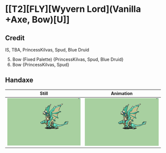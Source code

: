 # [\[T2\]\[FLY\]\[Wyvern Lord\]\(Vanilla +Axe, Bow\)\[U\]]

## Credit

IS, TBA, PrincessKilvas, Spud, Blue Druid

5. Bow (Fixed Palette) {PrincessKilvas, Spud, Blue Druid}
5. Bow {PrincessKilvas, Spud}
	
## Handaxe

| Still | Animation |
| :---: | :-------: |
| ![Handaxe still](./Handaxe_000.png) | ![Handaxe animation](./Handaxe.gif) |
